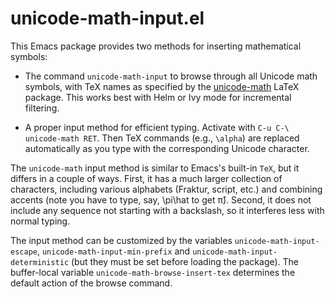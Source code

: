 # unicode-math-input.el

This Emacs package provides two methods for inserting mathematical
symbols:

- The command `unicode-math-input` to browse through all Unicode math
  symbols, with TeX names as specified by the
  [unicode-math](https://github.com/wspr/unicode-math/) LaTeX package.
  This works best with Helm or Ivy mode for incremental filtering.

- A proper input method for efficient typing.  Activate with `C-u C-\
  unicode-math RET`.  Then TeX commands (e.g., `\alpha`) are replaced
  automatically as you type with the corresponding Unicode character.

The `unicode-math` input method is similar to Emacs's built-in `TeX`,
but it differs in a couple of ways.  First, it has a much larger
collection of characters, including various alphabets (Fraktur,
script, etc.) and combining accents (note you have to type, say,
\pi\hat to get π̂).  Second, it does not include any sequence not
starting with a backslash, so it interferes less with normal typing.

The input method can be customized by the variables
`unicode-math-input-escape`, `unicode-math-input-min-prefix` and
`unicode-math-input-deterministic` (but they must be set before
loading the package).  The buffer-local variable
`unicode-math-browse-insert-tex` determines the default action of the
browse command.
